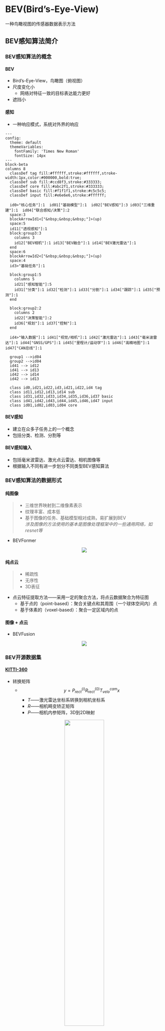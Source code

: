 <style>@import url(../../css/auto-number-title.css); </style>

# BEV(Bird’s-Eye-View)

一种鸟瞰视图的传感器数据表示方法

## BEV感知算法简介
### BEV感知算法的概念    
#### BEV   
  + Bird’s-Eye-View，鸟瞰图（俯视图）   
  + 尺度变化小  
    + 网络对特征一致的目标表达能力更好  
  + 遮挡小  
#### 感知  
  + 一种响应模式，系统对外界的响应    

```mermaid
---
config:
  theme: default
  themeVariables:
    fontFamily: 'Times New Roman'
    fontSize: 14px
---
block-beta
columns 8
  classDef tag fill:#ffffff,stroke:#ffffff,stroke-width:1px,color:#000000,bold:true;
  classDef sub fill:#ccd8f3,stroke:#333333;
  classDef core fill:#abc2f1,stroke:#333333;
  classDef basic fill:#f1f1f1,stroke:#c5c5c5;
  classDef input fill:#e6e6e6,stroke:#ffffff;

  id0>"核心任务"]:1  id01["基础模型"]:1  id02["BEV感知"]:3 id03["三维重建"]:1  id04["联合感知/决策"]:2
  space:3
  blockArrowId1<["&nbsp;&nbsp;&nbsp;"]>(up)
  space:5
  id11["透视感知"]:1
  block:group3:3
    columns 3
    id12["BEV相机"]:1 id13["BEV融合"]:1 id14["BEV激光雷达"]:1 
  end
  space:6
  blockArrowId2<["&nbsp;&nbsp;&nbsp;"]>(up)
  space:4
  id3>"基础任务"]:1
  
  block:group1:5
    columns 5
    id21["感知智能"]:5   
    id31["分类"]:1 id32["检测"]:1 id33["分割"]:1 id34["跟踪"]:1 id35["预测"]:1 
  end

  block:group2:2
    columns 2
    id22["决策智能"]:2
    id36["规划"]:1 id37["控制"]:1
  end

  id4>"输入数据"]:1 id41["视觉/相机"]:1 id42["激光雷达"]:1 id43["毫米波雷达"]:1 id44["GNSS/GPS"]:1 id45["里程计/运动学"]:1 id46["高精地图"]:1 id47["CAN总线"]:1

  group1 -->id04
  group2 -->id04
  id41 --> id12
  id41 --> id13
  id42 --> id14
  id42 --> id13

  class id0,id21,id22,id3,id21,id22,id4 tag
  class id11,id12,id13,id14 sub
  class id31,id32,id33,id34,id35,id36,id37 basic
  class id41,id42,id43,id44,id45,id46,id47 input
  class id01,id02,id03,id04 core
```

#### BEV感知 
  + 建立在众多子任务上的一个概念  
  + 包括分类、检测、分割等  
#### BEV感知输入  
  + 包括毫米波雷达、激光点云雷达、相机图像等  
  + 根据输入不同有进一步划分不同类型BEV感知算法  
### BEV感知算法的数据形式    
#### 纯图像  
> + 三维世界映射到二维像素表示  
> + 纹理丰富、成本低  
> + 基于图像的任务、基础模型相对成熟，易扩展到BEV  
> *涉及图像的方法使用的基本是图像处理框架中的一些通用网络，如resnet等*
+ BEVFormer  
<p align='center'><img src='asserts/bevformer.png'></p>

#### 纯点云  
> + 稀疏性  
> + 无序性  
> + 3D表征  
+ 点云特征提取方法——采用一定的聚合方法，将点云数据聚合为特征图  
  + 基于点的（point-based）：聚合关键点和其周围（一个球体空间内）点  
  + 基于体素的（voxel-based）：聚合一定区域内的点  
#### 图像 + 点云  
+ BEVFusion  
<p align='center'><img src='asserts/bevfusion.png'></p>

### BEV开源数据集  
#### [KITTI-360](https://www.cvlibs.net/datasets/kitti-360/)  
+ 转换矩阵
  + $$ y=P_{rect}^{(i)}R_{rect}^{(0)}T_{velo}^{cam}x$$  
    + $T$——激光雷达坐标系转换到相机坐标系  
    + $R$——相机畸变矫正矩阵  
    + $P$——相机内参矩阵，3D到2D映射  
  
<p align='center'><img src='asserts/kitti_annotation.png' width=50%></p>  

+ 标注文件  
  + 按场景标注  
    + 对每个场景进行编号，并有一个同名标注文件  
  + 单个标注文件  
    + 每行表示一个物体  
  + 单行  
    + 目标类型 $class$  
    + 目标被截断程度 $cut\in[0,1]$  
    + 目标被遮挡程度 $obstruction \in\{0,1,2,3\}$，离散值  
    + 目标与相机之间的夹角 $\theta\in[-\pi,\pi]$   
    + 目标边界框左上角和右下角坐标 $(x_{left},y_{left},x_{tight},y_{right})$  
    + 目标的3D尺寸 $(h,w,l)$ ，单位m 
    + 目标在3D场景下的中心点坐标 $(x_{c},y_{c},z_{c})$  ，单位m  
    + 目标在此位置以此类别存在的概率，即置信度得分 $score \in [0,1]$ 
#### [**<font color=red>nuScenes</font>**](https://www.nuscenes.org/)  
> + maps：  栅格化图像和
> + samples：**关键帧**传感器数据，已标注的图像  
> + sweeps：  **中间帧**传感器数据，未标注的图像  
> + v1.0-*：元数据、标注数据  
>   + attribute.json：实例属性  
>   + calibrated_sensors.json：传感器（激光雷达/相机）标定数据  
>   + category.json：对象类别  
>   + ego_pose.json：车辆特定时刻的姿态  
>   + instance.json：一个物体的实例  
>   + log.json：日志信息  
>   + map.json：二值分割掩模地图信息  
>   + sample.json：样例  
>   + sample_annotation.json：3D边界框  
>   + sample_data.json：传感器数据
>   + scene.json：场景数据  
>   + sensor.json：传感器信息  
>   + visibility.json：实例可见性

### BEV感知方法分类  
#### BEV Lidar  
```mermaid
graph LR

A[点云输入] --> B[体素化] & C[转换为BEV]

subgraph Pre-BEV
  B --> D[3D特征提取]-->E[转换为BEV]
end

subgraph Post-BEV
  C ---> F[2D特征提取]
end

E &　F-->G[检测头]
```

+ Pre-BEV feature extraction  
  先提取特征，再生成BEV表征
  + PV-RCNN  
    + <p align='center'><img src='asserts/pv-rcnn.png'></p> 
    +  point + voxel --> BEV feature map
+ Post-BEV feature extraction  
  先转换到BEV视图，再提取特征
  + PointPillar  

#### BEV Camera  
```mermaid
graph LR

A[多视角图像] --> B[共享2D特征提取模块] 

subgraph 视角转换模块
  direction TB
  C[2D-3D]
  D[3D-2D]
  C ~~~ D
end

B--> 视角转换模块-->E[3D解码器检测头]
```

+ BEVFormer  
  + <p align='center'><img src='asserts/bevformer.png'></p>

#### BEV Fusion  
> **融合是在特征层面的融合**  

+ BEVFusion  
  + <p align='center'><img src='asserts/bevfusion.png'></p>

### BEV感知算法的优劣  

```mermaid
graph TB

A([多视角图像]) 
B([点云]) 
A-->C[图像视图算法]--2D结果-->D[2D-3D转换]--3D结果-->T[时间和空间]
B--> L[激光雷达网络]--3D结果--->E[时间和空间]--> F[融合]-->P([感知结果])
T-->F

A1([多视角图像]) 
B1([点云]) 
A1-->C1[特征提取器]--PV特征-->D1[2D-3D转换]
B1--> L1[特征提取器]--BEV特征---> F1[融合]-->E1[时间和空间]-->P1([感知结果])
D1--BEV特征-->F1
```

+ BEV感知算法对学术研究的意义  
  + 利于探讨2D到3D的转换过程  
  + 利于视觉图像识别远距离物体或颜色引导的道路  
+ BEV感知算法对工业应用的意义  
  + 降低成本，激光雷达设备成本是视觉设备的10倍  
+ 性能差异  
  + BEV感知算法在感知距离上优于2D感知算法3D检测任务上与点云方案还有一定差距  

### BEV感知算法的应用  
+ Tesla  

```mermaid
---
config:
  theme: default
  themeVariables:
    fontFamily: 'Times New Roman'
    fontSize: 14px
---
block-beta 
columns 3
  classDef tag fill:#ffffff,stroke:#ffffff;
  classDef basic fill:#f1f1f1,stroke:#c5c5c5;
  classDef arrow fill:#ffffe4,stroke:#ffffe4;

  i00["原图"]:1 i01["原图"]:1 i02["原图"]:1
  i10["矫正"]:1 i11["矫正"]:1 i12["矫正"]:1
  i20["RegNET"]:1 i21["RegNET"]:1 i22["RegNET"]:1
  i30["BiFPN"]:1 i31["BiFPN"]:1 i32["BiFPN"]:1
  i40["多尺度特征"]:1 i41["多尺度特征"]:1 i42["多尺度特征"]:1
  
  block:id5:3
    columns 4
    i50["多相机融合&BEV变换"]:1
    i510["PV特征"]:1 space:1 i512["BEV特征"]:1
    i510--"变换"-->i512
  end
  i60(["IMU"]):1

  block:i61:2
    columns 2
    i610["特征序列"]:1
    block:i611:1
      columns 11
      a1["&nbsp;"] space l["&nbsp;"] m["&nbsp;"] n["&nbsp;"] o["&nbsp;"] p["&nbsp;"] q["&nbsp;"] r["&nbsp;"] space a2["&nbsp;"]
      a1-->l
      r-->a2
    end
  end

  i60-->i61
  i7["视频模块"]:3
  i801("解码器"):1
  i802("解码器"):2
  block:id81:1
    columns 2
    i810["分类"]:1 i812["回归"]:1
  end
  block:i82:2
    columns 4
    i820["分类"]:1 i822["回归"]:1 i823["属性"]:1
    
  end
  class i50 tag
  class a1,a2,i50 arrow
  class i801,i802 basic
```



+ Horizon Robotics  

```mermaid
---
config:
  theme: default
  themeVariables:
    fontFamily: 'Times New Roman'
    fontSize: 14px
---
block-beta 
columns 5
  classDef task fill:#f1f1f1,stroke:#000000,stroke-width:1px,color:#000000,stroke-dasharray: 5 5;
  
  i00["原图"]:1 space i01["点云"]:1 space i02["IMU\GPS"]:1
  i10["单相机前端"]:1 space i11["激光雷达前端"]:1 space i12["其他传感器前端"]:1
  i20["交叉流对齐"]:1 space i21["交叉模态对齐"]:1 space i22["学习的时空聚合"]:1
  i20--"2D-3D"-->i21
  i21-->i22
  space:5
  i30["底层物理学"]:1 i31["语义层实体提取"]:1 i32["结构层概念,关系,行为"]:1 space:2
  i20-->i30
  i21-->i31
  i21-->i32
  space:5
  i40["视差/深度/光流..."]:1 i41["检测:行人/车辆/道路"]:1 i42["跟踪/预测..."]:1 space:2
  i30-->i40
  i31-->i41
  i32-->i42
  class i40,i41,i42 task
```

+ HAOMO  

```mermaid
---
config:
  theme: default
  themeVariables:
    fontFamily: 'Times New Roman'
    fontSize: 14px
---
block-beta 
columns 3
  classDef tag fill:#ffffff,stroke:#ffffff;
  classDef basic fill:#f1f1f1,stroke:#c5c5c5;
  classDef arrow fill:#ffffe4,stroke:#ffffe4;

  i00["点云"]:1 i01["原图1"]:1 i02["原图2"]:1
  i10["Pillar特征网络"]:1 i11["ResNet"]:1 i12["ResNet"]:1
  i20["CNN主干网络"]:1 i21["FPN"]:1 i22["FPN"]:1
  i30["BEV特征"]:1 i31["多尺度特征"]:1 i32["多尺度特征"]:1
  blockArrowId6<["&nbsp;"]>(down):1
  block:i4:2
    columns 4
    i40["transformer"]:1
    i400["PV特征"]:1 space:1 i401["BEV特征"]:1
    i400--"变换"-->i401
  end
  i5("张量空间"):3
  
  block:i6:3
    columns 3
    i60["特征序列"]:1
    space
    block:i61:1
      columns 11
      a1["&nbsp;"] space l["&nbsp;"] m["&nbsp;"] n["&nbsp;"] o["&nbsp;"] p["&nbsp;"] q["&nbsp;"] r["&nbsp;"] space a2["&nbsp;"]
      a1-->l
      r-->a2
    end
  end

  block:i7:3
    columns 3
    i70["时空融合"]:1
    i700["RNN/Transformer"]:1 i701["SLAM光流追踪"]:1
  end

  i801("解码器"):1
  i802("解码器"):2
  block:id81:1
    columns 2
    i810["分类"]:1 i812["回归"]:1
  end
  block:i82:2
    columns 4
    i820["分类"]:1 i822["回归"]:1 i823["属性"]:1 
  end
  class a1,a2,i40,i60,i70 arrow
  class i801,i802 basic
```

## BEV感知算法基础模块  
### 2D图像处理  

```mermaid
graph LR
  i0[多视角图像]-->i1[主干网络]-->i3[多视角输出]
```
### 3D点云特征处理  

```mermaid
graph LR
  i0["点云数据"]-->i1["基于点的(point-based)"] & i2["基于体素的(voxel-based)"]-->i3["输出"]
  
```
+ 基于点的(point-based)
  + <p align=center><img src='asserts/pointnet++.png'></p>
### 2D-3D  

### 3D-2D  

### BEV中的transformer  


## BEV融合感知算法  

## 基于环视camera的BEV感知算法  

## BEV实战  
